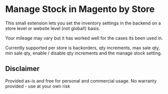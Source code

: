 Manage Stock in Magento by Store
=================================

This small extension lets you set the inventory settings in the backend
on a store level or website level (not global!) basis.

Your mileage may vary but it has worked well for the cases its been used in.

Currently supported per store is backorders, qty increments, max sale qty,
min sale qty, enable / disable qty increments and the manage stock setting.


Disclaimer
-------

Provided as-is and free for personal and commercial usage. 
No warranty provided - use at your own risk
